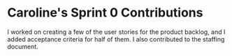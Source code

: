 # Caroline's Sprint 0 Contributions
I worked on creating a few of the user stories for the product backlog, and I added acceptance criteria for half of them. I also contributed to the staffing document. 